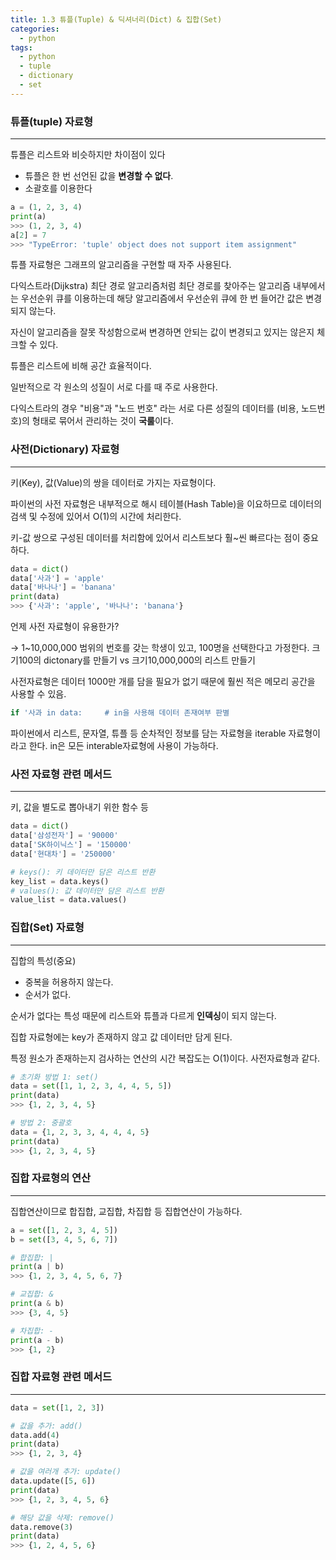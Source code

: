 ```yaml
---
title: 1.3 튜플(Tuple) & 딕셔너리(Dict) & 집합(Set)
categories: 
  - python
tags: 
  - python
  - tuple
  - dictionary
  - set
---
```


### 튜플(tuple) 자료형

---

튜플은 리스트와 비슷하지만 차이점이 있다

- 튜플은 한 번 선언된 값을 **변경할 수 없다**.
- 소괄호를 이용한다

```python
a = (1, 2, 3, 4)
print(a)
>>> (1, 2, 3, 4)
a[2] = 7
>>> "TypeError: 'tuple' object does not support item assignment"
```

튜플 자료형은 그래프의 알고리즘을 구현할 때 자주 사용된다.

다익스트라(Dijkstra) 최단 경로 알고리즘처럼 최단 경로를 찾아주는 알고리즘 내부에서는 우선순위 큐를 이용하는데 해당 알고리즘에서 우선순위 큐에 한 번 들어간 값은 변경되지 않는다.

자신이 알고리즘을 잘못 작성함으로써 변경하면 안되는 값이 변경되고 있지는 않은지 체크할 수 있다.

튜플은 리스트에 비해 공간 효율적이다.

일반적으로 각 원소의 성질이 서로 다를 때 주로 사용한다.

다익스트라의 경우 "비용"과 "노드 번호" 라는 서로 다른 성질의 데이터를 (비용, 노드번호)의 형태로 묶어서 관리하는 것이 **국룰**이다.

### 사전(Dictionary) 자료형

---

키(Key), 값(Value)의 쌍을 데이터로 가지는 자료형이다.

파이썬의 사전 자료형은 내부적으로 해시 테이블(Hash Table)을 이요하므로 데이터의 검색 및 수정에 있어서 O(1)의 시간에 처리한다.

키-값 쌍으로 구성된 데이터를 처리함에 있어서 리스트보다 훨~씬 빠르다는 점이 중요하다.

```python
data = dict()
data['사과'] = 'apple'
data['바나나'] = 'banana'
print(data)
>>> {'사과': 'apple', '바나나': 'banana'}
```

언제 사전 자료형이 유용한가?

→ 1~10,000,000 범위의 번호를 갖는 학생이 있고, 100명을 선택한다고 가정한다. 크기100의 dictonary를 만들기 vs 크기10,000,000의 리스트 만들기

사전자료형은 데이터 1000만 개를 담을 필요가 없기 때문에 훨씬 적은 메모리 공간을 사용할 수 있음.

```python
if '사과 in data:     # in을 사용해 데이터 존재여부 판별
```

파이썬에서 리스트, 문자열, 튜플 등 순차적인 정보를 담는 자료형을 iterable 자료형이라고 한다. in은 모든 interable자료형에 사용이 가능하다.

### 사전 자료형 관련 메서드

---

키, 값을 별도로 뽑아내기 위한 함수 등

```python
data = dict()
data['삼성전자'] = '90000'
data['SK하이닉스'] = '150000'
data['현대차'] = '250000'

# keys(): 키 데이터만 담은 리스트 반환
key_list = data.keys()
# values(): 값 데이터만 담은 리스트 반환
value_list = data.values()
```

### 집합(Set) 자료형

---

집합의 특성(중요)

- 중복을 허용하지 않는다.
- 순서가 없다.

순서가 없다는 특성 때문에 리스트와 튜플과 다르게 **인덱싱**이 되지 않는다.

집합 자료형에는 key가 존재하지 않고 값 데이터만 담게 된다.

특정 원소가 존재하는지 검사하는 연산의 시간 복잡도는 O(1)이다. 사전자료형과 같다.

```python
# 초기화 방법 1: set()
data = set([1, 1, 2, 3, 4, 4, 5, 5])
print(data)
>>> {1, 2, 3, 4, 5}

# 방법 2: 중괄호
data = {1, 2, 3, 3, 4, 4, 4, 5}
print(data)
>>> {1, 2, 3, 4, 5}
```

### 집합 자료형의 연산

---

집합연산이므로 합집합, 교집합, 차집합 등 집합연산이 가능하다.

```python
a = set([1, 2, 3, 4, 5])
b = set([3, 4, 5, 6, 7])

# 합집합: |
print(a | b)
>>> {1, 2, 3, 4, 5, 6, 7}

# 교집합: &
print(a & b)
>>> {3, 4, 5}

# 차집합: -
print(a - b)
>>> {1, 2}
```

### 집합 자료형 관련 메서드

---

```python
data = set([1, 2, 3])

# 값을 추가: add()
data.add(4)
print(data)
>>> {1, 2, 3, 4}

# 값을 여러개 추가: update()
data.update([5, 6])
print(data)
>>> {1, 2, 3, 4, 5, 6}

# 해당 값을 삭제: remove()
data.remove(3)
print(data)
>>> {1, 2, 4, 5, 6}
```